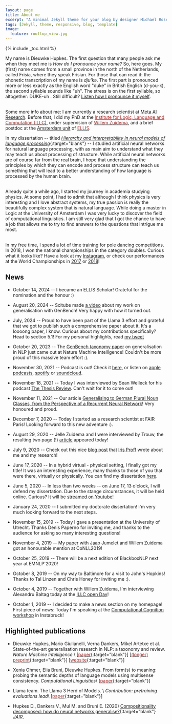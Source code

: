 ```yaml
---
layout: page
title: About me
excerpt: "A minimal Jekyll theme for your blog by designer Michael Rose."
tags: [Jekyll, theme, responsive, blog, template]
image:
  feature: rooftop_view.jpg
---
```


{% include _toc.html %}

My name is Dieuwke Hupkes.
The first question that many people ask me when they meet me is _How do I pronounce your name?_ So, here goes. My (first) name comes from a small province in the north of the Netherlands, called Frisia, where they speak Frisian.
For those that can read it: the phonetic transcription of my name is *dju'kǝ*.
The first part is pronounced more or less exactly as the English word "duke" in British English (d-you-k), the second syllable sounds like "uh". 
The stress is on the first syllable, so altogether: DUKE-uh .
Still difficult? [Listen how I pronounce it myself](https://dieuwkehupkes.nl/audio/DieuwkeHupkes.mp3).<br><br>

Some more info about me: I am currently a research scientist at <a href="https://ai.meta.com/research/" target="_blank">Meta AI Research</a>.
Before that, I did my PhD at the <a href="https:/illc.uva.nl" target="_blank"><font color="brown">Institute for Logic, Language and Computation (ILLC)</font></a>, under supervision of <a href="https://staff.fnwi.uva.nl/w.zuidema/" target="_blank"><font color="brown">Willem Zuidema</font></a>, and a brief postdoc at the <a href="https://ivi.fnwi.uva.nl/ellis/" target="_blank">Amsterdam unit</a> of <a href="https://ellis.eu/" target="_blank"><font color="brown">ELLIS</font></a>. 

In my dissertation -- titled [<i>Hierarchy and interpretability in neural models of language processing</i>](https://pure.uva.nl/ws/files/48164248/Thesis.pdf){:target="blank"} -- I studied artificial neural networks for natural language processing, with as main aim to understand what they may teach us about processing of structure.
While artificial neural networks are of course far from the real brain, I hope that understanding the principles by which they can encode and process structure can teach us something that will lead to a better understanding of how language is processed by the human brain. 
<br /><br />

Already quite a while ago, I started my journey in academia studying physics.
At some point, I had to admit that although I think physics is very interesting and I love abstract systems, my true passion is really the beautifully complex system that is natural language.
While doing a master in Logic at the University of Amsterdam I was very lucky to discover the field of computational linguistics.
I am still very glad that I got the chance to have a job that allows me to try to find answers to the questions that intrigue me most.
<br /><br />

In my free time, I spend a lot of time training for pole dancing competitions. 
In 2018, I won the national championships in the category doubles.
Curious what it looks like?
Have a look at my <a href="https://www.instagram.com/dieuwkehupkes/" target="_blank">Instagram</a>, or check our performances at the World Championships in <a href="https://www.youtube.com/watch?v=-yt1ufbCNYY" target="_blank">2017</a> or <a href="https://www.youtube.com/watch?v=ylr0YnVzjOg&t=158s" target="_blank">2018</a>!

## News

- October 14, 2024 -- I became an ELLIS Scholar! Grateful for the nomination and the honour :)

- August 20, 2024 -- Scitube made <a href='https://www.youtube.com/watch?v=ARipp-MslrY' target="_blank">a video</a> about my work on generalisation with GenBench! Very happy with how it turned out.

- July, 2024 -- Proud to have been part of the Llama 3 effort and grateful that we got to publish such a comprehensive paper about it. It's a loooong paper, I know. Curious about my contributions specifically? Head to section 5.1! For my personal highlights, read <a href="https://x.com/_dieuwke_/status/1816098840551870719" target="_blank">my tweet</a>

- October 20, 2023 -- The <a href="https://www.nature.com/articles/s42256-023-00729-y" target="_blank">GenBench taxonomy paper</a> on generalisation in NLP just came out at Nature Machine Intelligence! Couldn't be more proud of this massive team effort :).

- November 30, 2021 -- Podcast is out! Check it <a href="https://cs.nyu.edu/~welleck/episode36.html">here</a>, or listen on <a href="https://t.co/P5RxtByDZn?amp=1">apple podcasts</a>, <a href="https://t.co/PWSL07YXs8?amp=1">spotify</a> or <a href="https://soundcloud.com/thesis-review/36-dieuwke-hupkes-hierarchy-and-interpretability-in-neural-models-of-language-processing?utm_source=clipboard&utm_campaign=wtshare&utm_medium=widget&utm_content=https%253A%252F%252Fsoundcloud.com%252Fthesis-review%252F36-dieuwke-hupkes-hierarchy-and-interpretability-in-neural-models-of-language-processing">soundcloud</a>. 

- November 18, 2021 -- Today I was interviewed by Sean Welleck for his podcast <a href="https://cs.nyu.edu/~welleck/podcast.html">The Thesis Review</a>. Can't wait for it to come out!

- November 11, 2021 -- Our article <a href="https://aclanthology.org/2021.conll-1.8/">Generalising to German Plural Noun Classes, from the Perspective of a Recurrent Neural Network</a>! Very honoured and proud.

- December 7, 2020 -- Today I started as a research scientist at FAIR Paris! Looking forward to this new adventure :).

- August 29, 2020 -- Jelle Zuidema and I were interviewed by Trouw, the resulting two page (!) [article](Trouw-29-08-2020-article.pdf) appeared today!

- July 9, 2020 -- Check out this nice <a href="https://resources.illc.uva.nl/illc-blog/lightening-up-the-black-box/">blog post</a> that <a href="https://resources.illc.uva.nl/illc-blog/lightening-up-the-black-box/" target="_blank">Iris Proff</a> wrote about me and my research!


- June 17, 2020 -- In a hybrid virtual - physical setting, I finally got my title! It was an interesting experience, many thanks to those of you that were there, virtually or physically. You can find my dissertation <a href="https://www.illc.uva.nl/Research/Publications/Dissertations/DS-2020-06.text.pdf">here</a>.
 
- June 5, 2020 -- In less than two weeks -- on June 17, 13 o'clock, I will defend my dissertation. Due to the stange circumstances, it will be held online. Curious? It will be <a href="https://www.youtube.com/watch?v=aRTXv5MWmb8&feature=youtu.be">streamed on Youtube</a>!

- January 24, 2020 -- I submitted my doctorate dissertation! I'm very much looking forward to the next steps.

- November 15, 2019 -- Today I gave a presentation at the University of Utrecht. Thanks Denis Paperno for inviting me, and thanks to the audience for asking so many interesting questions!

- November 4, 2019 -- My <a href="https://www.aclweb.org/anthology/K19-1001.pdf" target="_blank">paper</a> with Jaap Jumelet and Willem Zuidema got an honourable mention at CoNLL2019!

- October 25, 2019 -- There will be a next edition of BlackboxNLP next year at EMNLP'2020!

- October 8, 2019 -- On my way to Baltimore for a visit to John's Hopkins! Thanks to Tal Linzen and Chris Honey for inviting me :).

- October 4, 2019 -- Together with Willem Zuidema, I'm interviewing Alexandru Baltag today at the <a href="https://www.illc.uva.nl/AbouttheILLC/Activities/ILLC-Open-Day/ILLC-Open-Day-2019/" target="_blank">ILLC open Day</a>!

- October 1, 2019 -- I decided to make a news section on my homepage! First piece of news: Today I'm speaking at the <a href="http://www.comco2019.com/" target="_blank">Computational Cognition workshop</a> in Instabruck!  
  

## Highlighted publications 

* Dieuwke Hupkes, Mario Giulianelli, Verna Dankers, Mikel Artetxe et al. State-of-the-art generalisation research in NLP: a taxonomy and review. *Nature Machine Intelligence* \\
\[[<font color="brown">paper</font>](https://www.nature.com/articles/s42256-023-00729-y){:target="blank"}\] 
\[[<font color="brown">(longer) preprint</font>](https://arxiv.org/abs/2210.03050){:target="blank"}\] 
\[[<font color="brown">website</font>](https://genbench.org/visualisations/){:target="blank"}\] 

* Xenia Ohmer, Elia Bruni, Dieuwke Hupkes. From form(s) to meaning: probing the semantic depths of language models using multisense consistency. *Computational Linguistics*\\
\[[<font color="brown">paper</font>](https://direct.mit.edu/coli/article/doi/10.1162/coli_a_00529/123794/From-Form-s-to-Meaning-Probing-the-Semantic-Depths?searchresult=1){:target="blank"}\] 

* Llama team. The Llama 3 Herd of Models. \\
*Contribution: pretraining evaluations lead*\\
\[[<font color="brown">paper</font>](https://scontent-ams2-1.xx.fbcdn.net/v/t39.2365-6/452387774_1036916434819166_4173978747091533306_n.pdf?_nc_cat=104&ccb=1-7&_nc_sid=3c67a6&_nc_ohc=DTS7hDTcxZoQ7kNvgEEioMh&_nc_ht=scontent-ams2-1.xx&oh=00_AYC-3TlwVlRnatnXa2Oh3od7X7EGb0gnm58xFyxlF58hkg&oe=66AD4ACD){:target="blank"}\] 

* Hupkes D., Dankers V., Mul M. and Bruni E. (2020)
[Compositionality decomposed: how do neural networks generalise?](https://jair.org/index.php/jair/article/view/11674/26576){:target="blank"}
*JAIR*.

